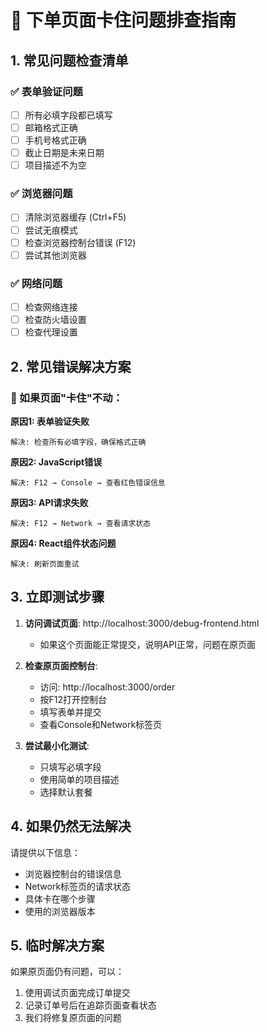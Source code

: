 # 🚨 下单页面卡住问题排查指南

## 1. 常见问题检查清单

### ✅ 表单验证问题
- [ ] 所有必填字段都已填写
- [ ] 邮箱格式正确
- [ ] 手机号格式正确
- [ ] 截止日期是未来日期
- [ ] 项目描述不为空

### ✅ 浏览器问题
- [ ] 清除浏览器缓存 (Ctrl+F5)
- [ ] 尝试无痕模式
- [ ] 检查浏览器控制台错误 (F12)
- [ ] 尝试其他浏览器

### ✅ 网络问题
- [ ] 检查网络连接
- [ ] 检查防火墙设置
- [ ] 检查代理设置

## 2. 常见错误解决方案

### 🔧 如果页面"卡住"不动：

**原因1: 表单验证失败**
```
解决: 检查所有必填字段，确保格式正确
```

**原因2: JavaScript错误**
```
解决: F12 → Console → 查看红色错误信息
```

**原因3: API请求失败**
```
解决: F12 → Network → 查看请求状态
```

**原因4: React组件状态问题**
```
解决: 刷新页面重试
```

## 3. 立即测试步骤

1. **访问调试页面**: http://localhost:3000/debug-frontend.html
   - 如果这个页面能正常提交，说明API正常，问题在原页面
   
2. **检查原页面控制台**:
   - 访问: http://localhost:3000/order
   - 按F12打开控制台
   - 填写表单并提交
   - 查看Console和Network标签页

3. **尝试最小化测试**:
   - 只填写必填字段
   - 使用简单的项目描述
   - 选择默认套餐

## 4. 如果仍然无法解决

请提供以下信息：
- 浏览器控制台的错误信息
- Network标签页的请求状态
- 具体卡在哪个步骤
- 使用的浏览器版本

## 5. 临时解决方案

如果原页面仍有问题，可以：
1. 使用调试页面完成订单提交
2. 记录订单号后在追踪页面查看状态
3. 我们将修复原页面的问题